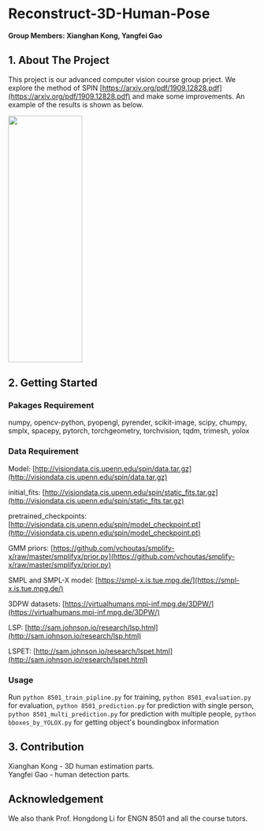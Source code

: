 # Reconstruct-3D-Human-Pose
**Group Members: Xianghan Kong, Yangfei Gao**

## 1. About The Project
This project is our advanced computer vision course group prject. We explore the method of SPIN [https://arxiv.org/pdf/1909.12828.pdf](https://arxiv.org/pdf/1909.12828.pdf) and make some improvements. An example of the results is shown as below.

<img height='500' width='150' src='https://github.com/kxhaaa/Reconstruct-3D-Human-Pose/blob/main/examples/figure3.png'>

## 2. Getting Started

### Pakages Requirement
numpy, opencv-python, pyopengl, pyrender, scikit-image, scipy, chumpy, smplx, spacepy, pytorch, torchgeometry, torchvision, tqdm, trimesh, yolox

### Data Requirement
Model: [http://visiondata.cis.upenn.edu/spin/data.tar.gz](http://visiondata.cis.upenn.edu/spin/data.tar.gz)

initial_fits: [http://visiondata.cis.upenn.edu/spin/static_fits.tar.gz](http://visiondata.cis.upenn.edu/spin/static_fits.tar.gz)

pretrained_checkpoints: [http://visiondata.cis.upenn.edu/spin/model_checkpoint.pt](http://visiondata.cis.upenn.edu/spin/model_checkpoint.pt)

GMM priors: [https://github.com/vchoutas/smplify-x/raw/master/smplifyx/prior.py](https://github.com/vchoutas/smplify-x/raw/master/smplifyx/prior.py)

SMPL and SMPL-X model: [https://smpl-x.is.tue.mpg.de/](https://smpl-x.is.tue.mpg.de/)

3DPW datasets: [https://virtualhumans.mpi-inf.mpg.de/3DPW/](https://virtualhumans.mpi-inf.mpg.de/3DPW/)

LSP: [http://sam.johnson.io/research/lsp.html](http://sam.johnson.io/research/lsp.html)

LSPET: [http://sam.johnson.io/research/lspet.html](http://sam.johnson.io/research/lspet.html)

### Usage
Run `python 8501_train_pipline.py` for training, `python 8501_evaluation.py` for evaluation, `python 8501_prediction.py` for prediction with single person, `python 8501_multi_prediction.py` for prediction with multiple people,
 `python bboxes_by_YOLOX.py` for getting object's boundingbox information
## 3. Contribution
Xianghan Kong - 3D human estimation parts.  
Yangfei Gao - human detection parts.  

## Acknowledgement
We also thank Prof. Hongdong Li for ENGN 8501 and all the course tutors.








